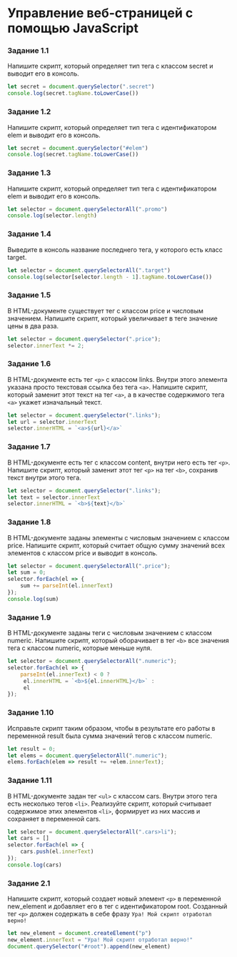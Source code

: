 # Управление веб-страницей с помощью JavaScript

### Задание 1.1
Напишите скрипт, который определяет тип тега с классом secret и выводит его в консоль.

```javascript
let secret = document.querySelector(".secret")
console.log(secret.tagName.toLowerCase())
```

### Задание 1.2
Напишите скрипт, который определяет тип тега с идентификатором elem и выводит его в консоль.

```javascript
let secret = document.querySelector("#elem")
console.log(secret.tagName.toLowerCase())
```

### Задание 1.3
Напишите скрипт, который определяет тип тега с идентификатором elem и выводит его в консоль.

```javascript
let selector = document.querySelectorAll(".promo")
console.log(selector.length)
```

### Задание 1.4
Выведите в консоль название последнего тега, у которого есть класс target.

```javascript
let selector = document.querySelectorAll(".target")
console.log(selector[selector.length - 1].tagName.toLowerCase())
```

### Задание 1.5
В HTML-документе существует тег с классом price и числовым значением. Напишите скрипт, который увеличивает в теге значение цены в два раза.

```javascript
let selector = document.querySelector(".price");
selector.innerText *= 2;
```

### Задание 1.6
В HTML-документе есть тег `<p>` c классом links. Внутри этого элемента указана просто текстовая ссылка без тега `<a>`. Напишите скрипт, который заменит этот текст на тег `<a>`, а в качестве содержимого тега `<a>` укажет изначальный текст.

```javascript
let selector = document.querySelector(".links");
let url = selector.innerText
selector.innerHTML = `<a>${url}</a>`
```

### Задание 1.7
В HTML-документе есть тег с классом content, внутри него есть тег `<p>`. Напишите скрипт, который заменит этот тег `<p>` на тег `<b>`, сохранив текст внутри этого тега.

```javascript
let selector = document.querySelector(".links");
let text = selector.innerText
selector.innerHTML = `<b>${text}</b>`
```

### Задание 1.8
В HTML-документе заданы элементы с числовым значением с классом price. Напишите скрипт, который считает общую сумму значений всех элементов с классом price и выводит в консоль.

```javascript
let selector = document.querySelectorAll(".price");
let sum = 0;
selector.forEach(el => {
    sum += parseInt(el.innerText)
});
console.log(sum)
```

### Задание 1.9
В HTML-документе заданы теги с числовым значением с классом numeric. Напишите скрипт, который оборачивает в тег `<b>` все значения тега с классом numeric, которые меньше нуля.

```javascript
let selector = document.querySelectorAll(".numeric");
selector.forEach(el => {
    parseInt(el.innerText) < 0 ?
     el.innerHTML = `<b>${el.innerHTML}</b>` :
     el
});
```

### Задание 1.10
Исправьте скрипт таким образом, чтобы в результате его работы в переменной result была сумма значений тегов с классом numeric.

```javascript
let result = 0;
let elems = document.querySelectorAll(".numeric");
elems.forEach(elem => result += +elem.innerText);
```

### Задание 1.11
В HTML-документе задан тег `<ul>` c классом cars. Внутри этого тега есть несколько тегов `<li>`. Реализуйте скрипт, который считывает содержимое этих элементов `<li>`, формирует из них массив и сохраняет в переменной cars.

```javascript
let selector = document.querySelectorAll(".cars>li");
let cars = []
selector.forEach(el => {
    cars.push(el.innerText)
});
console.log(cars)
```

### Задание 2.1
Напишите скрипт, который создает новый элемент `<p>` в переменной new_element и добавляет его в тег с идентификатором root. Созданный тег `<p>` должен содержать в себе фразу `Ура! Мой скрипт отработал верно!`

```javascript
let new_element = document.createElement("p")
new_element.innerText = "Ура! Мой скрипт отработал верно!"
document.querySelector("#root").append(new_element)
```
